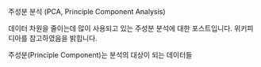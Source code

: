 주성분 분석 (PCA, Principle Component Analysis)

데이터 차원을 줄이는데 많이 사용되고 있는 주성분 분석에 대한 포스트입니다. 위키피디아를 참고하였음을 밝힙니다.

주성분(Principle Component)는 분석의 대상이 되는 데이터들



<!--stackedit_data:
eyJoaXN0b3J5IjpbMTEwNTUwNjMwMyw3ODMyNzMyMDIsMTg4Nz
c3NTYyMF19
-->
